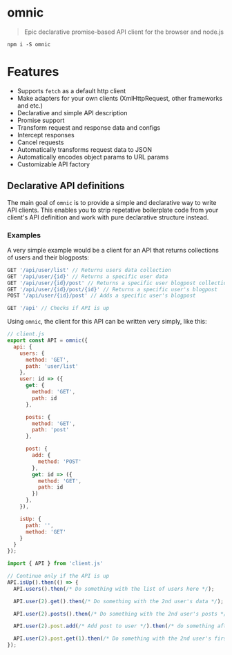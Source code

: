 # omnic
> Epic declarative promise-based API client for the browser and node.js

`npm i -S omnic`

# Features

- Supports `fetch` as a default http client
- Make adapters for your own clients (XmlHttpRequest, other frameworks and etc.)
- Declarative and simple API description
- Promise support
- Transform request and response data and configs
- Intercept responses
- Cancel requests
- Automatically transforms request data to JSON
- Automatically encodes object params to URL params
- Customizable API factory


## Declarative API definitions

The main goal of `omnic` is to provide a simple and declarative way to write API clients. This enables you to strip repetative boilerplate code from your client's API definition and work with pure declarative structure instead.

### Examples

A very simple example would be a client for an API that returns collections of users and their blogposts:

```js
GET '/api/user/list' // Returns users data collection
GET '/api/user/{id}' // Returns a specific user data
GET '/api/user/{id}/post' // Returns a specific user blogpost collection
GET '/api/user/{id}/post/{id}' // Returns a specific user's blogpost
POST '/api/user/{id}/post' // Adds a specific user's blogpost

GET '/api' // Checks if API is up
```

Using `omnic`, the client for this API can be written very simply, like this:

```js
// client.js
export const API = omnic({
  api: {
    users: {
      method: 'GET',
      path: 'user/list'
    },
    user: id => ({
      get: {
        method: 'GET',
        path: id
      },

      posts: {
        method: 'GET',
        path: 'post'
      },

      post: {
        add: {
          method: 'POST'
        },
        get: id => ({
          method: 'GET',
          path: id
        })
      },
    }),

    isUp: {
      path: '',
      method: 'GET'
    }
  }
});
```

```js
import { API } from 'client.js'

// Continue only if the API is up
API.isUp().then(() => {
  API.users().then(/* Do something with the list of users here */);

  API.user(2).get().then(/* Do something with the 2nd user's data */);

  API.user(2).posts().then(/* Do something with the 2nd user's posts */);

  API.user(2).post.add(/* Add post to user */).then(/* do something after this */);

  API.user(2).post.get(1).then(/* Do something with the 2nd user's first post */);
});
```
